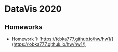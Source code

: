 # DataVis 2020

## Homeworks

- Homework 1:
[https://tobka777.github.io/hw/hw1/](https://tobka777.github.io/hw/hw1/)
